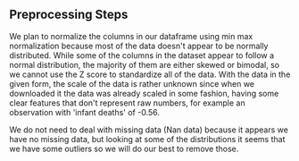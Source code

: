 ## Preprocessing Steps

We plan to normalize the columns in our dataframe using min max normalization because most of the data doesn't appear to be normally distributed. While some of the columns in the dataset appear to follow a normal distribution, the majority of them are either skewed or bimodal, so we cannot use the Z score to standardize all of the data. With the data in the given form, the scale of the data is rather unknown since when we downloaded it the data was already scaled in some fashion, having some clear features that don't represent raw numbers, for example an observation with 'infant deaths' of -0.56.

We do not need to deal with missing data (Nan data) because it appears we have no missing data, but looking at some of the distributions it seems that we have some outliers so we will do our best to remove those.
